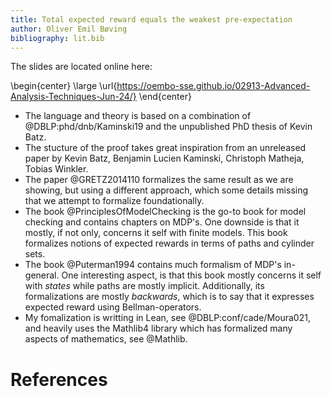 ```yaml
---
title: Total expected reward equals the weakest pre-expectation
author: Oliver Emil Bøving
bibliography: lit.bib
---
```


The slides are located online here:

\begin{center}
\large
\url{https://oembo-sse.github.io/02913-Advanced-Analysis-Techniques-Jun-24/}
\end{center}

- The language and theory is based on a combination of @DBLP:phd/dnb/Kaminski19 and the unpublished PhD thesis of Kevin Batz.
- The stucture of the proof takes great inspiration from an unreleased paper by Kevin Batz, Benjamin Lucien Kaminski, Christoph Matheja, Tobias Winkler.
- The paper @GRETZ2014110 formalizes the same result as we are showing, but using a different approach, which some details missing that we attempt to formalize foundationally.
- The book @PrinciplesOfModelChecking is the go-to book for model checking and contains chapters on MDP's. One downside is that it mostly, if not only, concerns it self with finite models. This book formalizes notions of expected rewards in terms of paths and cylinder sets.
- The book @Puterman1994 contains much formalism of MDP's in-general. One interesting aspect, is that this book mostly concerns it self with _states_ while paths are mostly implicit. Additionally, its formalizations are mostly _backwards_, which is to say that it expresses expected reward using Bellman-operators.
- My fomalization is writting in Lean, see @DBLP:conf/cade/Moura021, and heavily uses the Mathlib4 library which has formalized many aspects of mathematics, see @Mathlib.

<!-- The notion of taking about values of a program at specific points, pop up in many different contexts. One way to do this, is to evaluate them for a while and look at their state. Most often we are interested in their values at the very end of execution, which means we will run them until completion. But for some programs, simply executing them is not feasable, as they might be _non-deterministic_ and/or _probabilistic_. This means that a single execution most likely wont be representative of all executions of the program. By executing the program more and more times, we can build up a better idea of what the values at the end will look like. If we want to be sure about their values, we have to not only run the program an arbitrary number of times, but rather look at all possible executions. Doing so concretly might work for smaller programs without too much branching, but as we increase the number of branches, the number of possible executions grows combinatorically. Even then, in some cases we might find that a program has an infinite number of executions, which can make talking about values at the end of the program completly nonsensical, but often we can actually quantifiable talk about even infinite executions. -->

# References
